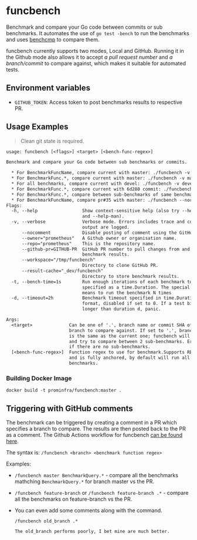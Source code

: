 # funcbench

Benchmark and compare your Go code between commits or sub benchmarks. It automates the use of `go test -bench` to run the benchmarks and uses [benchcmp](https://godoc.org/golang.org/x/tools/cmd/benchcmp) to compare them.

funcbench currently supports two modes, Local and GitHub. Running it in the Github mode also allows it to accept _a pull request number_ and _a branch/commit_ to compare against, which makes it suitable for automated tests.

## Environment variables

- `GITHUB_TOKEN`: Access token to post benchmarks results to respective PR.

## Usage Examples

> Clean git state is required.

[embedmd]: # "funcbench-flags.txt"

```txt
usage: funcbench [<flags>] <target> [<bench-func-regex>]

Benchmark and compare your Go code between sub benchmarks or commits.

  * For BenchmarkFuncName, compare current with master: ./funcbench -v master BenchmarkFuncName
  * For BenchmarkFunc.*, compare current with master: ./funcbench -v master BenchmarkFunc.*
  * For all benchmarks, compare current with devel: ./funcbench -v devel .* or ./funcbench -v devel
  * For BenchmarkFunc.*, compare current with 6d280 commit: ./funcbench -v 6d280 BenchmarkFunc.*
  * For BenchmarkFunc.*, compare between sub-benchmarks of same benchmark on current commit: ./funcbench -v . BenchmarkFunc.*
  * For BenchmarkFuncName, compare pr#35 with master: ./funcbench --nocomment --github-pr="35" master BenchmarkFuncName
Flags:
  -h, --help                 Show context-sensitive help (also try --help-long
                             and --help-man).
  -v, --verbose              Verbose mode. Errors includes trace and commands
                             output are logged.
      --nocomment            Disable posting of comment using the GitHub API.
      --owner="prometheus"   A Github owner or organisation name.
      --repo="prometheus"    This is the repository name.
      --github-pr=GITHUB-PR  GitHub PR number to pull changes from and to post
                             benchmark results.
      --workspace="/tmp/funcbench"
                             Directory to clone GitHub PR.
      --result-cache="_dev/funcbench"
                             Directory to store benchmark results.
  -t, --bench-time=1s        Run enough iterations of each benchmark to take t,
                             specified as a time.Duration. The special syntax Nx
                             means to run the benchmark N times
  -d, --timeout=2h           Benchmark timeout specified in time.Duration
                             format, disabled if set to 0. If a test binary runs
                             longer than duration d, panic.

Args:
  <target>              Can be one of '.', branch name or commit SHA of the
                        branch to compare against. If set to '.', branch/commit
                        is the same as the current one; funcbench will run once
                        and try to compare between 2 sub-benchmarks. Errors out
                        if there are no sub-benchmarks.
  [<bench-func-regex>]  Function regex to use for benchmark.Supports RE2 regexp
                        and is fully anchored, by default will run all
                        benchmarks.

```

### Building Docker Image
```
docker build -t prominfra/funcbench:master .
```

## Triggering with GitHub comments

The benchmark can be triggered by creating a comment in a PR which specifies a branch to compare. The results are then posted back to the PR as a comment. The Github Actions workflow for funcbench [can be found here](https://github.com/prometheus/prometheus/blob/master/.github/workflows/funcbench.yml).

The syntax is: `/funcbench <branch> <benchmark function regex>`

Examples:

- `/funcbench master BenchmarkQuery.*` - compare all the benchmarks mathching `BenchmarkQuery.*` for branch master vs the PR.

- `/funcbench feature-branch` or `/funcbench feature-branch .*` - compare all the benchmarks on feature-branch vs the PR.

- You can even add some comments along with the command.

  ```
  /funcbench old_branch .*

  The old_branch performs poorly, I bet mine are much better.
  ```
